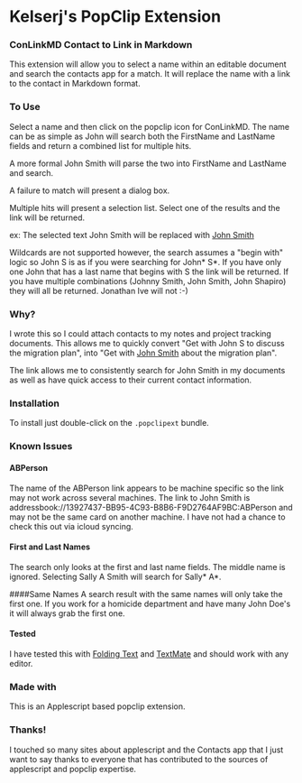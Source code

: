 Kelserj's PopClip Extension
=================

### ConLinkMD Contact to Link in Markdown
This extension will allow you to select a name within an editable document and search the contacts app for a match. It will replace the name with a link to the contact in Markdown format. 

### To Use
Select a name and then click on the popclip icon for ConLinkMD. The name can be as simple as John will search both the FirstName and LastName fields and return a combined list for multiple hits.
 
A more formal John Smith will parse the two into FirstName and LastName and search. 

A failure to match will present a dialog box. 

Multiple hits will present a selection list. Select one of the results and the link will be returned. 

ex: The selected text John Smith will be replaced with [John Smith](addressbook://13927437-BB95-4C93-B8B6-F9D2764AF9BC:ABPerson)

Wildcards are not supported however, the search assumes a "begin with" logic so John S is as if you were searching for John* S*. If you have only one John that has a last name that begins with S the link will be returned. If you have multiple combinations (Johnny Smith, John Smith, John Shapiro) they will all be returned. Jonathan Ive will not :-)

### Why?
I wrote this so I could attach contacts to my notes and project tracking documents. This allows me to quickly convert "Get with John S to discuss the migration plan", into "Get with [John Smith](addressbook://13927437-BB95-4C93-B8B6-F9D2764AF9BC:ABPerson) about the migration plan". 

The link allows me to consistently search for John Smith in my 
documents as well as have quick access to their current contact information. 

### Installation

To install just double-click on the `.popclipext` bundle.


### Known Issues
#### ABPerson
The name of the ABPerson link appears to be machine specific so the link may not work across several machines. The link to John Smith is addressbook://13927437-BB95-4C93-B8B6-F9D2764AF9BC:ABPerson and may not be the same card on another machine. I have not had a chance to check this out via icloud syncing. 

#### First and Last Names
The search only looks at the first and last name fields.  The middle name is ignored. Selecting Sally A Smith will search for Sally* A*. 

####Same Names
A search result with the same names will only take the first one. If you work for a homicide department and have many John Doe's it will always grab the first one. 

#### Tested
I have tested this with [Folding Text](http://www.foldingtext.com) and [TextMate](http://www.github.com/textmate/textmate) and should work with any editor. 

### Made with 
This is an Applescript based popclip extension. 

### Thanks!
I touched so many sites about applescript and the Contacts app that I just want to say thanks to everyone that has contributed to  the sources of applescript and popclip expertise. 
